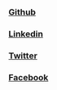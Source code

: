 ### [Github](https://www.gitgub.com/devpolas)
### [Linkedin](www.linkedin.com/in/lipcb)
### [Twitter](https://x.com/XTWPCB)
### [Facebook](https://www.facebook.com/fbpcb)


